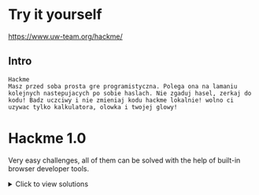# Try it yourself
https://www.uw-team.org/hackme/

## Intro
```
Hackme
Masz przed soba prosta gre programistyczna. Polega ona na lamaniu kolejnych nastepujacych po sobie haslach. Nie zgaduj hasel, zerkaj do kodu! Badz uczciwy i nie zmieniaj kodu hackme lokalnie! wolno ci uzywac tylko kalkulatora, olowka i twojej glowy!
```

# Hackme 1.0 

Very easy challenges, all of them can be solved with the help of built-in browser developer tools.
<details>
<summary>Click to view solutions</summary>

## Level 1
```
a jednak umiem czytac
```

## Level 2 
```
to bylo za proste
```

## Level 3
```
cdqwenow
```

## Level 4
```
171
```

## Level 5
```
Insert 1 and enter on 43s
```

## Level 6
```
bxd_ex_ex
```

## Level 7
```
kocham cie
```

## Level 8
```
qrupjf162
```

</details>